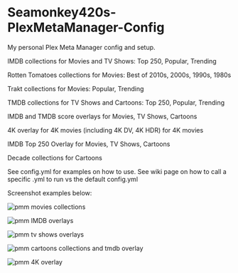 # Seamonkey420s-PlexMetaManager-Config
My personal Plex Meta Manager config and setup.  

IMDB collections for Movies and TV Shows:  Top 250, Popular, Trending

Rotten Tomatoes collections for Movies: Best of 2010s, 2000s, 1990s, 1980s

Trakt collections for Movies: Popular, Trending

TMDB collections for TV Shows and Cartoons: Top 250, Popular, Trending

IMDB and TMDB score overlays for Movies, TV Shows, Cartoons

4K overlay for 4K movies (including 4K DV, 4K HDR) for 4K movies

IMDB Top 250 Overlay for Movies, TV Shows, Cartoons

Decade collections for Cartoons

See config.yml for examples on how to use.  See wiki page on how to call a specific .yml to run vs the default config.yml


Screenshot examples below:

![pmm movies collections](https://user-images.githubusercontent.com/6142436/214715369-2cd1b228-bd77-4a4a-81c9-8dcce753bdd4.png)

![pmm IMDB overlays](https://user-images.githubusercontent.com/6142436/214715368-8c0e4b83-56ee-4d32-b6c8-7c029c3d5711.png)

![pmm tv shows overlays](https://user-images.githubusercontent.com/6142436/214715365-19505dbf-d775-469f-9bb1-012d3665b4df.png)

![pmm cartoons collections and tmdb overlay](https://user-images.githubusercontent.com/6142436/214715367-001a3687-181e-40b8-a123-6f67b2606e27.png)

![pmm 4K overlay](https://github.com/seamonkey420/Seamonkey420s-PlexMetaManager-Config/assets/6142436/c2f04e60-d5cf-4dec-a311-c3e8c92ab0ee)

